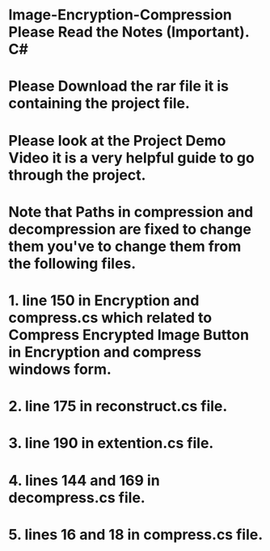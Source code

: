 # Image-Encryption-Compression Please Read the Notes (Important). C#
# Please Download the rar file it is containing the project file.
# Please look at the Project Demo Video it is a very helpful guide to go through the project.
# Note that Paths in compression and decompression are fixed to change them you've to change them from the following files.
# 1. line 150 in Encryption and compress.cs which related to Compress Encrypted Image Button in Encryption and compress windows form.
# 2. line 175 in reconstruct.cs file.
# 3. line 190 in extention.cs file.
# 4. lines 144 and 169 in decompress.cs file.
# 5. lines 16 and 18 in compress.cs file.
